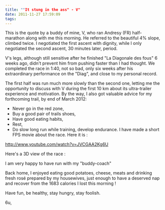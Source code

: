 ```yaml
---
title: ""It stung in the ass" - V"
date: 2011-11-27 17:59:09
tags:
---
```


This is the quote by a buddy of mine, V, who ran Andresy (FR) half-marathon along with me this morning. He referred to the beautiful 4% slope, climbed twice. I negotiated the first ascent with dignity, while I only negotiated the second ascent, 30 minutes later, period.

V's legs, although still sensitive after he finished "La Diagonale des fous" 6 weeks ago, didn't prevent him from pushing faster than I had thought. We completed the race in 1:40, not so bad, only six weeks after his extraordinary performance on the "Diag", and close to my personal record.

The first half was run much more slowly than the second one, letting me the opportunity to discuss with V during the first 10 km about its ultra-trailer experience and motivation. By the way, I also got valuable advice for my forthcoming trail, by end of March 2012:

*   Never go in the red zone,
*   Buy a good pair of trails shoes,
*   Have good eating habits,
*   Rest,
*   Do slow long run while training, develop endurance.
I have made a short FPS movie about the race. Here it is :

http://www.youtube.com/watch?v=JVCGAA2Kg6U

Here's a 3D view of the race :

I am very happy to have run with my "buddy-coach"

Back home, I enjoyed eating good potatoes, cheese, meats and drinking fresh rosé prepared by my housewives, just enough to have a deserved nap and recover from the 1683 calories I lost this morning !

Have fun, be healthy, stay hungry, stay foolish.

6u,
